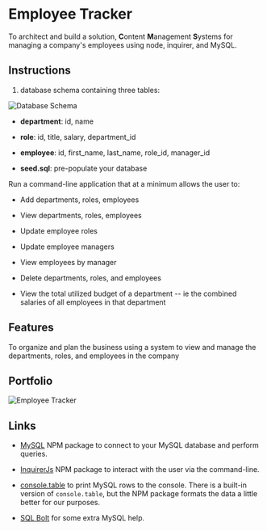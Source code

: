 # Employee Tracker

To architect and build a solution, **C**ontent **M**anagement **S**ystems for managing a company's employees using node, inquirer, and MySQL.

## Instructions

1. database schema containing three tables:

![Database Schema](assets/images/page.gif)

* **department**: id, name

* **role**: id, title, salary, department_id

* **employee**: id, first_name, last_name, role_id, manager_id

* **seed.sql**: pre-populate your database

Run a command-line application that at a minimum allows the user to:

  * Add departments, roles, employees

  * View departments, roles, employees

  * Update employee roles

  * Update employee managers

  * View employees by manager

  * Delete departments, roles, and employees

  * View the total utilized budget of a department -- ie the combined salaries of all employees in that department


## Features

To organize and plan the business using a system to view and manage the departments, roles, and employees in the company

## Portfolio

![Employee Tracker](Assets/employee-tracker.gif)


## Links

* [MySQL](https://www.npmjs.com/package/mysql) NPM package to connect to your MySQL database and perform queries.

* [InquirerJs](https://www.npmjs.com/package/inquirer/v/0.2.3) NPM package to interact with the user via the command-line.

* [console.table](https://www.npmjs.com/package/console.table) to print MySQL rows to the console. There is a built-in version of `console.table`, but the NPM package formats the data a little better for our purposes.

* [SQL Bolt](https://sqlbolt.com/) for some extra MySQL help.



